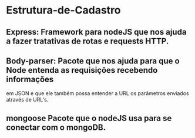 # Estrutura-de-Cadastro

## Express: Framework para nodeJS que nos ajuda a fazer tratativas de rotas e requests HTTP.

## Body-parser: Pacote que nos ajuda para que o Node entenda as requisições recebendo informações 
em JSON e que ele também possa entender a URL os parâmetros enviados através de URL's.

## mongoose Pacote que o nodeJS usa para se conectar com o mongoDB.
